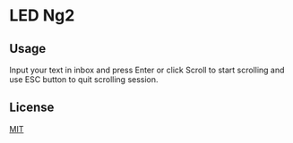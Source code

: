 # LED Ng2

## Usage

Input your text in inbox and press Enter or click Scroll to start scrolling and use ESC button to quit scrolling session.

## License

[MIT](https://github.com/chonla/ledng2/blob/master/LICENSE)